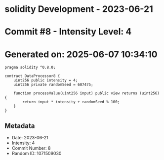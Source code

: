 ﻿# solidity Development - 2023-06-21
# Commit #8 - Intensity Level: 4
# Generated on: 2025-06-07 10:34:10
```solidity
pragma solidity ^0.8.0;

contract DataProcessor8 {
    uint256 public intensity = 4;
    uint256 private randomSeed = 607475;

    function processValue(uint256 input) public view returns (uint256) {
        return input * intensity + randomSeed % 100;
    }
}
```
## Metadata
- Date: 2023-06-21
- Intensity: 4
- Commit Number: 8
- Random ID: 1071509030
